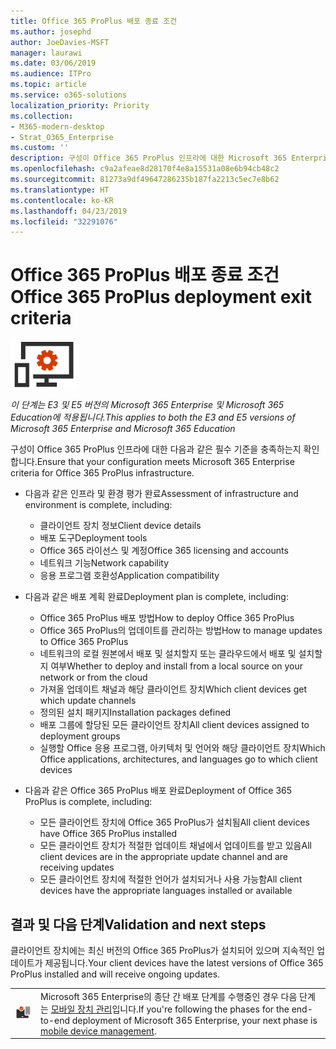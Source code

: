 ```yaml
---
title: Office 365 ProPlus 배포 종료 조건
ms.author: josephd
author: JoeDavies-MSFT
manager: laurawi
ms.date: 03/06/2019
ms.audience: ITPro
ms.topic: article
ms.service: o365-solutions
localization_priority: Priority
ms.collection:
- M365-modern-desktop
- Strat_O365_Enterprise
ms.custom: ''
description: 구성이 Office 365 ProPlus 인프라에 대한 Microsoft 365 Enterprise 조건을 충족하는지 확인합니다.
ms.openlocfilehash: c9a2afeae8d28170f4e8a15531a08e6b94cb48c2
ms.sourcegitcommit: 81273a9df49647286235b187fa2213c5ec7e8b62
ms.translationtype: HT
ms.contentlocale: ko-KR
ms.lasthandoff: 04/23/2019
ms.locfileid: "32291076"
---
```

# <a name="office-365-proplus-deployment-exit-criteria"></a><span data-ttu-id="4b9ec-103">Office 365 ProPlus 배포 종료 조건</span><span class="sxs-lookup"><span data-stu-id="4b9ec-103">Office 365 ProPlus deployment exit criteria</span></span>

![](./media/deploy-foundation-infrastructure/O365proplus_icon-small.png)

<span data-ttu-id="4b9ec-104">*이 단계는 E3 및 E5 버전의 Microsoft 365 Enterprise 및 Microsoft 365 Education에 적용됩니다.*</span><span class="sxs-lookup"><span data-stu-id="4b9ec-104">*This applies to both the E3 and E5 versions of Microsoft 365 Enterprise and Microsoft 365 Education*</span></span>

<span data-ttu-id="4b9ec-105">구성이 Office 365 ProPlus 인프라에 대한 다음과 같은 필수 기준을 충족하는지 확인합니다.</span><span class="sxs-lookup"><span data-stu-id="4b9ec-105">Ensure that your configuration meets Microsoft 365 Enterprise criteria for Office 365 ProPlus infrastructure.</span></span>

- <span data-ttu-id="4b9ec-106">다음과 같은 인프라 및 환경 평가 완료</span><span class="sxs-lookup"><span data-stu-id="4b9ec-106">Assessment of infrastructure and environment is complete, including:</span></span>

    - <span data-ttu-id="4b9ec-107">클라이언트 장치 정보</span><span class="sxs-lookup"><span data-stu-id="4b9ec-107">Client device details</span></span>
    - <span data-ttu-id="4b9ec-108">배포 도구</span><span class="sxs-lookup"><span data-stu-id="4b9ec-108">Deployment tools</span></span>
    - <span data-ttu-id="4b9ec-109">Office 365 라이선스 및 계정</span><span class="sxs-lookup"><span data-stu-id="4b9ec-109">Office 365 licensing and accounts</span></span>
    - <span data-ttu-id="4b9ec-110">네트워크 기능</span><span class="sxs-lookup"><span data-stu-id="4b9ec-110">Network capability</span></span>
    - <span data-ttu-id="4b9ec-111">응용 프로그램 호환성</span><span class="sxs-lookup"><span data-stu-id="4b9ec-111">Application compatibility</span></span>

- <span data-ttu-id="4b9ec-112">다음과 같은 배포 계획 완료</span><span class="sxs-lookup"><span data-stu-id="4b9ec-112">Deployment plan is complete, including:</span></span>

    - <span data-ttu-id="4b9ec-113">Office 365 ProPlus 배포 방법</span><span class="sxs-lookup"><span data-stu-id="4b9ec-113">How to deploy Office 365 ProPlus</span></span>
    - <span data-ttu-id="4b9ec-114">Office 365 ProPlus의 업데이트를 관리하는 방법</span><span class="sxs-lookup"><span data-stu-id="4b9ec-114">How to manage updates to Office 365 ProPlus</span></span>
    - <span data-ttu-id="4b9ec-115">네트워크의 로컬 원본에서 배포 및 설치할지 또는 클라우드에서 배포 및 설치할지 여부</span><span class="sxs-lookup"><span data-stu-id="4b9ec-115">Whether to deploy and install from a local source on your network or from the cloud</span></span>
    - <span data-ttu-id="4b9ec-116">가져올 업데이트 채널과 해당 클라이언트 장치</span><span class="sxs-lookup"><span data-stu-id="4b9ec-116">Which client devices get which update channels</span></span>
    - <span data-ttu-id="4b9ec-117">정의된 설치 패키지</span><span class="sxs-lookup"><span data-stu-id="4b9ec-117">Installation packages defined</span></span>
    - <span data-ttu-id="4b9ec-118">배포 그룹에 할당된 모든 클라이언트 장치</span><span class="sxs-lookup"><span data-stu-id="4b9ec-118">All client devices assigned to deployment groups</span></span>
    - <span data-ttu-id="4b9ec-119">실행할 Office 응용 프로그램, 아키텍처 및 언어와 해당 클라이언트 장치</span><span class="sxs-lookup"><span data-stu-id="4b9ec-119">Which Office applications, architectures, and languages go to which client devices</span></span>

- <span data-ttu-id="4b9ec-120">다음과 같은 Office 365 ProPlus 배포 완료</span><span class="sxs-lookup"><span data-stu-id="4b9ec-120">Deployment of Office 365 ProPlus is complete, including:</span></span>

    - <span data-ttu-id="4b9ec-121">모든 클라이언트 장치에 Office 365 ProPlus가 설치됨</span><span class="sxs-lookup"><span data-stu-id="4b9ec-121">All client devices have Office 365 ProPlus installed</span></span>
    - <span data-ttu-id="4b9ec-122">모든 클라이언트 장치가 적절한 업데이트 채널에서 업데이트를 받고 있음</span><span class="sxs-lookup"><span data-stu-id="4b9ec-122">All client devices are in the appropriate update channel and are receiving updates</span></span>
    - <span data-ttu-id="4b9ec-123">모든 클라이언트 장치에 적절한 언어가 설치되거나 사용 가능함</span><span class="sxs-lookup"><span data-stu-id="4b9ec-123">All client devices have the appropriate languages installed or available</span></span>



## <a name="results-and-next-steps"></a><span data-ttu-id="4b9ec-124">결과 및 다음 단계</span><span class="sxs-lookup"><span data-stu-id="4b9ec-124">Validation and next steps</span></span>

<span data-ttu-id="4b9ec-125">클라이언트 장치에는 최신 버전의 Office 365 ProPlus가 설치되어 있으며 지속적인 업데이트가 제공됩니다.</span><span class="sxs-lookup"><span data-stu-id="4b9ec-125">Your client devices have the latest versions of Office 365 ProPlus installed and will receive ongoing updates.</span></span>

|||
|:-------|:-----|
|![](./media/deploy-foundation-infrastructure/mobiledevicemgmt_icon-small.png)| <span data-ttu-id="4b9ec-126">Microsoft 365 Enterprise의 종단 간 배포 단계를 수행중인 경우 다음 단계는 [모바일 장치 관리](mobility-infrastructure.md)입니다.</span><span class="sxs-lookup"><span data-stu-id="4b9ec-126">If you're following the phases for the end-to-end deployment of Microsoft 365 Enterprise, your next phase is [mobile device management](mobility-infrastructure.md).</span></span> |

